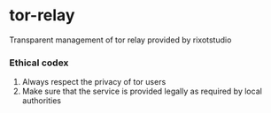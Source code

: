# tor-relay
Transparent management of tor relay provided by rixotstudio

### Ethical codex

1. Always respect the privacy of tor users
2. Make sure that the service is provided legally as required by local authorities